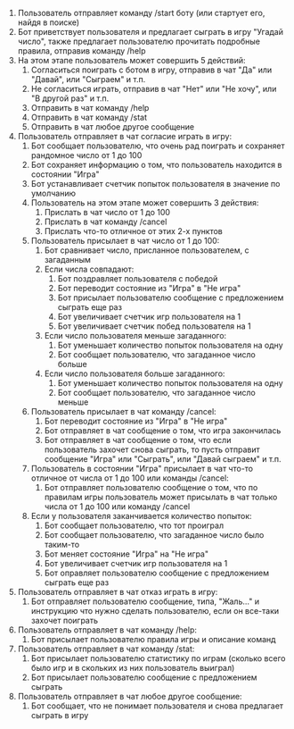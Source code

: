 


1. Пользователь отправляет команду /start боту (или стартует его, найдя в поиске)
2. Бот приветствует пользователя и предлагает сыграть в игру "Угадай число", также предлагает пользователю прочитать подробные правила, отправив команду /help
3. На этом этапе пользователь может совершить 5 действий:
    1. Согласиться поиграть с ботом в игру, отправив в чат "Да" или "Давай", или "Сыграем" и т.п.
    2. Не согласиться играть, отправив в чат "Нет" или "Не хочу", или "В другой раз" и т.п.
    3. Отправить в чат команду /help
    4. Отправить в чат команду /stat
    5. Отправить в чат любое другое сообщение
4. Пользователь отправляет в чат согласие играть в игру:
    1. Бот сообщает пользователю, что очень рад поиграть и сохраняет рандомное число от 1 до 100
    2. Бот сохраняет информацию о том, что пользователь находится в состоянии "Игра"
    3. Бот устанавливает счетчик попыток пользователя в значение по умолчанию
    4. Пользователь на этом этапе может совершить 3 действия:
        1. Прислать в чат число от 1 до 100
        2. Прислать в чат команду /cancel
        3. Прислать что-то отличное от этих 2-х пунктов
    5. Пользователь присылает в чат число от 1 до 100:
        1. Бот сравнивает число, присланное пользователем, с загаданным
        2. Если числа совпадают:
            1. Бот поздравляет пользователя с победой
            2. Бот переводит состояние из "Игра" в "Не игра"
            3. Бот присылает пользователю сообщение с предложением сыграть еще раз
            4. Бот увеличивает счетчик игр пользователя на 1
            5. Бот увеличивает счетчик побед пользователя на 1
        3. Если число пользователя меньше загаданного:
            1. Бот уменьшает количество попыток пользователя на одну
            2. Бот сообщает пользователю, что загаданное число больше
        4. Если число пользователя больше загаданного:
            1. Бот уменьшает количество попыток пользователя на одну
            2. Бот сообщает пользователю, что загаданное число меньше
    6. Пользователь присылает в чат команду /cancel:
        1. Бот переводит состояние из "Игра" в "Не игра"
        2. Бот отправляет в чат сообщение о том, что игра закончилась
        3. Бот отправляет в чат сообщение о том, что если пользователь захочет снова сыграть, то пусть отправит сообщение "Игра" или "Сыграть", или "Давай сыграем" и т.п.
    7. Пользователь в состоянии "Игра" присылает в чат что-то отличное от числа от 1 до 100 или команды /cancel:
        1. Бот отправляет пользователю сообщение о том, что по правилам игры пользователь может присылать в чат только числа от 1 до 100 или команду /cancel
    8. Если у пользователя заканчивается количество попыток:
        1. Бот сообщает пользователю, что тот проиграл
        2. Бот сообщает пользователю, что загаданное число было таким-то
        3. Бот меняет состояние "Игра" на "Не игра"
        4. Бот увеличивает счетчик игр пользователя на 1
        5. Бот оправляет пользователю сообщение с предложением сыграть еще раз
5. Пользователь отправляет в чат отказ играть в игру:
    1. Бот отправляет пользователю сообщение, типа, "Жаль..." и инструкцию что нужно сделать пользователю, если он все-таки захочет поиграть
6. Пользователь отправляет в чат команду /help:
    1. Бот присылает пользователю правила игры и описание команд
7. Пользователь отправляет в чат команду /stat:
    1. Бот присылает пользователю статистику по играм (сколько всего было игр и в скольких из них пользователь выиграл)
    2. Бот присылает пользователю сообщение с предложением сыграть
8. Пользователь отправляет в чат любое другое сообщение:
    1. Бот сообщает, что не понимает пользователя и снова предлагает сыграть в игру

